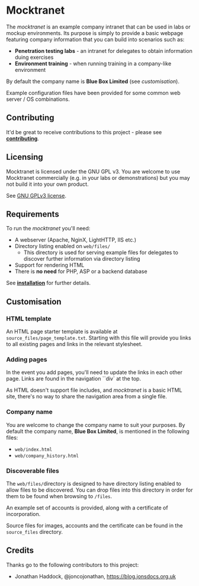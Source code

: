 # Mocktranet
The _mocktranet_ is an example company intranet that can be used in labs or mockup environments.  Its purpose is simply to provide a basic webpage featuring company information that you can build into scenarios such as:

* **Penetration testing labs** - an intranet for delegates to obtain information duing exercises
* **Environment training** - when running training in a company-like environment

By default the company name is **Blue Box Limited** (see _customisation_).

Example configuration files have been provided for some common web server / OS combinations.

## Contributing
It'd be great to receive contributions to this project - please see **[contributing](CONTRIBUTING.md)**.

## Licensing
Mocktranet is licensed under the GNU GPL v3.  You are welcome to use Mocktranet commercially (e.g. in your labs or demonstrations) but you may not build it into your own product.

See [GNU GPLv3 license](LICENSE).

## Requirements
To run the _mocktranet_ you'll need:

* A webserver (Apache, NginX, LightHTTP, IIS etc.)
* Directory listing enabled on `web/files/`
	- This directory is used for serving example files for delegates to discover further information via directory listing
* Support for rendering HTML
* There is **no need** for PHP, ASP or a backend database

See **[installation](docs/installation.md)** for further details.

## Customisation
### HTML template
An HTML page starter template is available at `source_files/page_template.txt`.  Starting with this file will provide you links to all existing pages and links in the relevant stylesheet.

### Adding pages
In the event you add pages, you'll need to update the links in each other page.  Links are found in the navigation ``div` at the top.

As HTML doesn't support file includes, and _mocktranet_ is a basic HTML site, there's no way to share the navigation area from a single file.

### Company name
You are welcome to change the company name to suit your purposes.  By default the company name, **Blue Box Limited**, is mentioned in the following files:

* `web/index.html`
* `web/company_history.html`

### Discoverable files
The `web/files/`directory is designed to have directory listing enabled to allow files to be discovered.  You can drop files into this directory in order for them to be found when browsing to `/files`.

An example set of accounts is provided, along with a certificate of incorporation.

Source files for images, accounts and the certificate can be found in the `source_files` directory.

## Credits
Thanks go to the following contributors to this project:

* Jonathan Haddock, @joncojonathan, https://blog.jonsdocs.org.uk